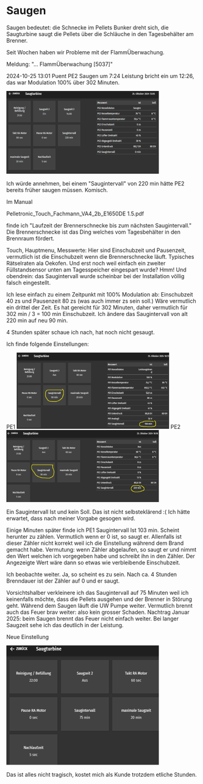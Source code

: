 # Saugen

Saugen bedeutet: die Schnecke im Pellets Bunker dreht sich, die Saugturbine saugt die Pellets über die Schläuche in den Tagesbehälter am Brenner.

Seit Wochen haben wir Probleme mit der FlammÜberwachung.

Meldung: "... FlammÜberwachung [5037]"

2024-10-25 13:01 Puent
PE2
Saugen um 7:24
Leistung bricht ein um 12:26, das war
Modulation 100% über 302 Minuten.

<img src="./images/puent_pe2_saugturbine.png" width="400" />

Ich würde annehmen, bei einem "Saugintervall" von 220 min hätte PE2 bereits früher saugen müssen.
Komisch.

Im Manual 

Pelletronic_Touch_Fachmann_VA4_2b_E1650DE 1.5.pdf

finde ich "Laufzeit der Brennerschnecke bis zum nächsten Saugintervall." Die Brennerschnecke ist das Ding welches vom Tagesbehälter in den Brennraum fördert. 

Touch, Hauptmenu, Messwerte: Hier sind Einschubzeit und Pausenzeit, vermutlich ist die Einschubzeit wenn die Brennerschnecke läuft.
Typisches Rätselraten ala Oekofen. Und erst noch weil einfach ein zweiter Füllstandsensor unten am Tagesspeicher eingespart wurde? Hmm!
Und obendrein: das Saugintervall wurde scheinbar bei der Installation völlig falsch eingestellt.


Ich lese einfach zu einem Zeitpunkt mit 100% Modulation ab: Einschubzeit 40 zs und Pausenzeit 80 zs (was auch immer zs sein soll.)
Wäre vermutlich ein drittel der Zeit. 
Es hat gereicht für 302 Minuten, daher vermutlich für 302 min / 3 = 100 min Einschubzeit.
Ich ändere das Saugintervall von alt 220 min auf neu 90 min.

4 Stunden später schaue ich nach, hat noch nicht gesaugt.

Ich finde folgende Einstellungen:

PE1 <img src="./images/PE1.png" width="400" />
PE2 <img src="./images/PE2.png" width="400" />

Ein Saugintervall Ist und kein Soll. Das ist nicht selbsteklärend :(
Ich hätte erwartet, dass nach meiner Vorgabe gesogen wird.

Einige Minuten später finde ich PE1 Saugintervall Ist 103 min. Scheint herunter zu zählen. Vermutlich wenn er 0 ist, so saugt er.
Allenfalls ist dieser Zähler nicht korrekt weil ich die Einstellung während dem Brand gemacht habe.
Vermutung: wenn Zähler abgelaufen, so saugt er und nimmt den Wert welchen ich vorgegeben habe und schreibt ihn in den Zähler.
Der Angezeigte Wert wäre dann so etwas wie verbleibende Einschubzeit.

Ich beobachte weiter. Ja, so scheint es zu sein. Nach ca. 4 Stunden Brenndauer ist der Zähler auf 0 und er saugt.

Vorsichtshalber verkleinere ich das Saugintervall auf 75 Minuten weil ich keinenfalls möchte, dass die Pellets ausgehen und der Brenner in Störung geht. Während dem Saugen läuft die UW Pumpe weiter. Vermutlich brennt auch das Feuer brav weiter: also kein grosser Schaden. Nachtrag Januar 2025: beim Saugen brennt das Feuer nicht einfach weiter. Bei langer Saugzeit sehe ich das deutlich in der Leistung.

Neue Einstellung 

<img src="./images/20241025_22_35.png" width="400" />

Das ist alles nicht tragisch, kostet mich als Kunde trotzdem etliche Stunden.